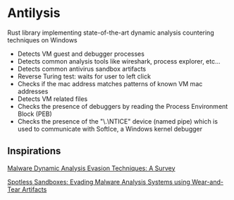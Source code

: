 # Antilysis

Rust library implementing state-of-the-art dynamic analysis countering techniques on Windows

- Detects VM guest and debugger processes
- Detects common analysis tools like wireshark, process explorer, etc...
- Detects common antivirus sandbox artifacts
- Reverse Turing test: waits for user to left click
- Checks if the mac address matches patterns of known VM mac addresses
- Detects VM related files 
- Checks the presence of debuggers by reading the Process Environment Block (PEB)
- Checks the presence of the "\\.\NTICE" device (named pipe) which is used to communicate with SoftIce, a Windows kernel debugger

## Inspirations

[Malware Dynamic Analysis Evasion Techniques:
A Survey](https://arxiv.org/pdf/1811.01190)

[Spotless Sandboxes: Evading Malware Analysis
Systems using Wear-and-Tear Artifacts](https://ieeexplore.ieee.org/stamp/stamp.jsp?tp=&arnumber=7958622)
